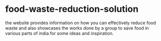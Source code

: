 # food-waste-reduction-solution
the website provides information on how you can effectively reduce food waste and also showcases the works done by a group to save food in various parts of india for some ideas and inspiration. 
